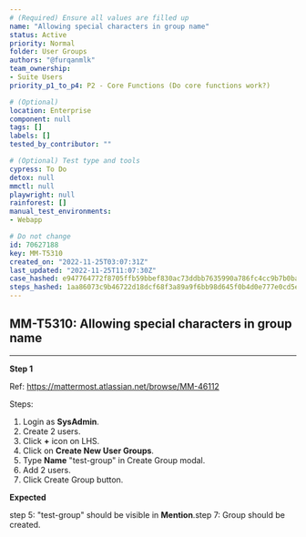 ```yaml
---
# (Required) Ensure all values are filled up
name: "Allowing special characters in group name"
status: Active
priority: Normal
folder: User Groups
authors: "@furqanmlk"
team_ownership: 
- Suite Users
priority_p1_to_p4: P2 - Core Functions (Do core functions work?)

# (Optional)
location: Enterprise
component: null
tags: []
labels: []
tested_by_contributor: ""

# (Optional) Test type and tools
cypress: To Do
detox: null
mmctl: null
playwright: null
rainforest: []
manual_test_environments: 
- Webapp

# Do not change
id: 70627188
key: MM-T5310
created_on: "2022-11-25T03:07:31Z"
last_updated: "2022-11-25T11:07:30Z"
case_hashed: e947764772f8705ffb59bbef830ac73ddbb7635990a786fc4cc9b7b0ba63bbc35aa4651783402b105015fe559bed2e6c
steps_hashed: 1aa86073c9b46722d18dcf68f3a89a9f6bb98d645f0b4d0e777e0cd5ef7a193660d0b4d1cbedf56d42b1facb7f17bcb6
---
```


<!-- (Auto-generated) Based on frontmatter's "key" and "name" -->

## MM-T5310: Allowing special characters in group name

---

**Step 1**

Ref: <https://mattermost.atlassian.net/browse/MM-46112>

Steps:

1. Login as **SysAdmin**.
2. Create 2 users.
3. Click **+** icon on LHS.
4. Click on **Create New User Groups**.
5. Type **Name** "test-group" in Create Group modal.
6. Add 2 users.
7. Click Create Group button.

**Expected**

step 5: "test-group" should be visible in **Mention**.step 7: Group should be created.
